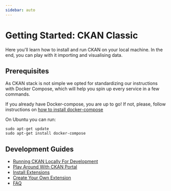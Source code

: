 ```yaml
---
sidebar: auto
---
```


# Getting Started: CKAN Classic

Here you'll learn how to install and run CKAN on your local machine. In the end, you can play with it importing and visualising data.

## Prerequisites

As CKAN stack is not simple we opted for standardizing our instructions with Docker Compose, which will help you spin up every service in a few commands.

If you already have Docker-compose, you are up to go! If not, please, follow instructions on [how to install docker-compose](https://docs.docker.com/compose/install/)

On Ubuntu you can run:

```
sudo apt-get update
sudo apt-get install docker-compose
```

## Development Guides

- [Running CKAN Locally For Development](/ckan/getting-started)
- [Play Around With CKAN Portal](/ckan/play-around)
- [Install Extensions](/ckan/install-extension)
- [Create Your Own Extension](/ckan/create-extension)
- [FAQ](ckan/FAQ)
